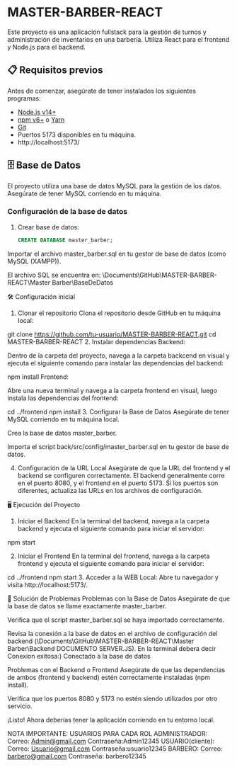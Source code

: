 # MASTER-BARBER-REACT

Este proyecto es una aplicación fullstack para la gestión de turnos y administración de inventarios en una barbería. Utiliza React para el frontend y Node.js para el backend.

## 📋 Requisitos previos

Antes de comenzar, asegúrate de tener instalados los siguientes programas:

- [Node.js v14+](https://nodejs.org/) 
- [npm v6+](https://www.npmjs.com/) o [Yarn](https://yarnpkg.com/)
- [Git](https://git-scm.com/)
- Puertos 5173 disponibles en tu máquina.
- http://localhost:5173/

## 🗄️ Base de Datos

El proyecto utiliza una base de datos MySQL para la gestión de los datos. Asegúrate de tener MySQL corriendo en tu máquina.

### Configuración de la base de datos

1. Crear base de datos:

   ```sql
   CREATE DATABASE master_barber;
Importar el archivo master_barber.sql en tu gestor de base de datos (como MySQL (XAMPP)).

El archivo SQL se encuentra en:
\Documents\GitHub\MASTER-BARBER-REACT\Master Barber\BaseDeDatos

🛠️ Configuración inicial
1. Clonar el repositorio
Clona el repositorio desde GitHub en tu máquina local:

git clone https://github.com/tu-usuario/MASTER-BARBER-REACT.git
cd MASTER-BARBER-REACT
2. Instalar dependencias
Backend:

Dentro de la carpeta del proyecto, navega a la carpeta backcend en visual y ejecuta el siguiente comando para instalar las dependencias del backend:

npm install
Frontend:

Abre una nueva terminal y navega a la carpeta frontend en visual, luego instala las dependencias del frontend:

cd ../frontend
npm install
3. Configurar la Base de Datos
Asegúrate de tener MySQL corriendo en tu máquina local.

Crea la base de datos master_barber.

Importa el script back/src/config/master_barber.sql en tu gestor de base de datos.

4. Configuración de la URL Local
Asegúrate de que la URL del frontend y el backend se configuren correctamente. El backend generalmente corre en el puerto 8080, y el frontend en el puerto 5173. Si los puertos son diferentes, actualiza las URLs en los archivos de configuración.


🖥️ Ejecución del Proyecto
1. Iniciar el Backend
En la terminal del backend, navega a la carpeta backend y ejecuta el siguiente comando para iniciar el servidor:


npm start


2. Iniciar el Frontend
En la terminal del frontend, navega a la carpeta frontend y ejecuta el siguiente comando para iniciar el servidor:

cd ../frontend
npm start
3. Acceder a la WEB
Local: Abre tu navegador y visita http://localhost:5173/.


🚨 Solución de Problemas
Problemas con la Base de Datos
Asegúrate de que la base de datos se llame exactamente master_barber.

Verifica que el script master_barber.sql se haya importado correctamente.

Revisa la conexión a la base de datos en el archivo de configuración del backend (\Documents\GitHub\MASTER-BARBER-REACT\Master Barber\Backend  DOCUMENTO SERVER.JS).
En la terminal debera decir Conexion exitosa:) Conectado a la base de datos

Problemas con el Backend o Frontend
Asegúrate de que las dependencias de ambos (frontend y backend) estén correctamente instaladas (npm install).

Verifica que los puertos 8080 y 5173 no estén siendo utilizados por otro servicio.

¡Listo! Ahora deberías tener la aplicación corriendo en tu entorno local.

NOTA IMPORTANTE:
USUARIOS PARA CADA ROL
ADMINISTRADOR: Correo: Admin@gmail.com  Contraseña:Admin12345
USUARIO(cliente): Correo: Usuario@gmail.com  Contraseña:usuario12345
BARBERO: Correo: barbero@gmail.com   Contraseña: barbero12345
